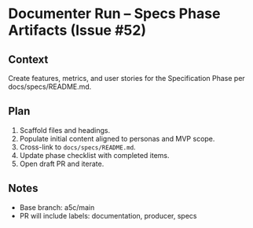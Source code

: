 # Documenter Run – Specs Phase Artifacts (Issue #52)

## Context
Create features, metrics, and user stories for the Specification Phase per docs/specs/README.md.

## Plan
1. Scaffold files and headings.
2. Populate initial content aligned to personas and MVP scope.
3. Cross-link to `docs/specs/README.md`.
4. Update phase checklist with completed items.
5. Open draft PR and iterate.

## Notes
- Base branch: a5c/main
- PR will include labels: documentation, producer, specs
